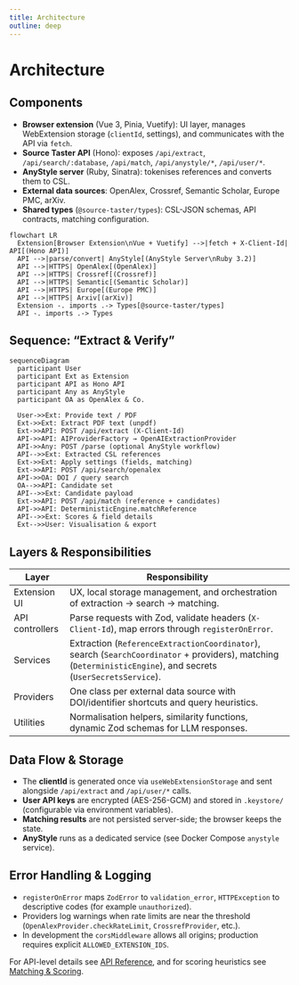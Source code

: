 ```yaml
---
title: Architecture
outline: deep
---
```


# Architecture

## Components

- **Browser extension** (Vue 3, Pinia, Vuetify): UI layer, manages WebExtension storage (`clientId`, settings), and communicates with the API via `fetch`.
- **Source Taster API** (Hono): exposes `/api/extract`, `/api/search/:database`, `/api/match`, `/api/anystyle/*`, `/api/user/*`.
- **AnyStyle server** (Ruby, Sinatra): tokenises references and converts them to CSL.
- **External data sources**: OpenAlex, Crossref, Semantic Scholar, Europe PMC, arXiv.
- **Shared types** (`@source-taster/types`): CSL-JSON schemas, API contracts, matching configuration.

```mermaid
flowchart LR
  Extension[Browser Extension\nVue + Vuetify] -->|fetch + X-Client-Id| API[(Hono API)]
  API -->|parse/convert| AnyStyle[(AnyStyle Server\nRuby 3.2)]
  API -->|HTTPS| OpenAlex[(OpenAlex)]
  API -->|HTTPS| Crossref[(Crossref)]
  API -->|HTTPS| Semantic[(Semantic Scholar)]
  API -->|HTTPS| Europe[(Europe PMC)]
  API -->|HTTPS| Arxiv[(arXiv)]
  Extension -. imports .-> Types[@source-taster/types]
  API -. imports .-> Types
```

## Sequence: “Extract & Verify”

```mermaid
sequenceDiagram
  participant User
  participant Ext as Extension
  participant API as Hono API
  participant Any as AnyStyle
  participant OA as OpenAlex & Co.

  User->>Ext: Provide text / PDF
  Ext->>Ext: Extract PDF text (unpdf)
  Ext->>API: POST /api/extract (X-Client-Id)
  API->>API: AIProviderFactory → OpenAIExtractionProvider
  API->>Any: POST /parse (optional AnyStyle workflow)
  API-->>Ext: Extracted CSL references
  Ext->>Ext: Apply settings (fields, matching)
  Ext->>API: POST /api/search/openalex
  API->>OA: DOI / query search
  OA-->>API: Candidate set
  API-->>Ext: Candidate payload
  Ext->>API: POST /api/match (reference + candidates)
  API->>API: DeterministicEngine.matchReference
  API-->>Ext: Scores & field details
  Ext-->>User: Visualisation & export
```

## Layers & Responsibilities

| Layer           | Responsibility                                                                                                                                                 |
| --------------- | -------------------------------------------------------------------------------------------------------------------------------------------------------------- |
| Extension UI    | UX, local storage management, and orchestration of extraction → search → matching.                                                                             |
| API controllers | Parse requests with Zod, validate headers (`X-Client-Id`), map errors through `registerOnError`.                                                               |
| Services        | Extraction (`ReferenceExtractionCoordinator`), search (`SearchCoordinator` + providers), matching (`DeterministicEngine`), and secrets (`UserSecretsService`). |
| Providers       | One class per external data source with DOI/identifier shortcuts and query heuristics.                                                                         |
| Utilities       | Normalisation helpers, similarity functions, dynamic Zod schemas for LLM responses.                                                                            |

## Data Flow & Storage

- The **clientId** is generated once via `useWebExtensionStorage` and sent alongside `/api/extract` and `/api/user/*` calls.
- **User API keys** are encrypted (AES-256-GCM) and stored in `.keystore/` (configurable via environment variables).
- **Matching results** are not persisted server-side; the browser keeps the state.
- **AnyStyle** runs as a dedicated service (see Docker Compose `anystyle` service).

## Error Handling & Logging

- `registerOnError` maps `ZodError` to `validation_error`, `HTTPException` to descriptive codes (for example `unauthorized`).
- Providers log warnings when rate limits are near the threshold (`OpenAlexProvider.checkRateLimit`, `CrossrefProvider`, etc.).
- In development the `corsMiddleware` allows all origins; production requires explicit `ALLOWED_EXTENSION_IDS`.

For API-level details see [API Reference](api.md), and for scoring heuristics see [Matching & Scoring](matching-scoring.md).
